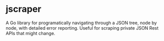 # jscraper
A Go library for programatically navigating through a JSON tree, node by node, with detailed error reporting. Useful for scraping private JSON Rest APIs that might change.
